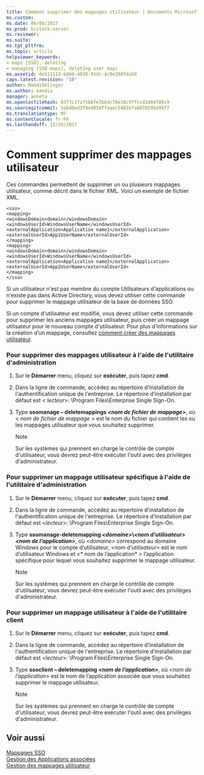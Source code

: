 ```yaml
---
title: Comment supprimer des mappages utilisateur | Documents Microsoft
ms.custom: 
ms.date: 06/08/2017
ms.prod: biztalk-server
ms.reviewer: 
ms.suite: 
ms.tgt_pltfrm: 
ms.topic: article
helpviewer_keywords:
- maps [SSO], deleting
- managing [SSO maps], deleting user maps
ms.assetid: de511113-b0b0-4920-91dc-4c9e380fda58
caps.latest.revision: "10"
author: MandiOhlinger
ms.author: mandia
manager: anneta
ms.openlocfilehash: 03f7c1fa75b6fe7bb4c78e18c97fccd1404f89c9
ms.sourcegitcommit: 5abd0ed3f9e4858ffaaec5481bfa8878595e95f7
ms.translationtype: MT
ms.contentlocale: fr-FR
ms.lasthandoff: 11/28/2017
---
```

# <a name="how-to-delete-user-mappings"></a>Comment supprimer des mappages utilisateur
Ces commandes permettent de supprimer un ou plusieurs mappages utilisateur, comme décrit dans le fichier XML. Voici un exemple de fichier XML.  
  
```  
<sso>  
<mapping>  
<windowsDomain>domain</windowsDomain>   
<windowsUserId>WindowsUserName</windowsUserId>   
<externalApplication>Application name1</externalApplication>   
<externalUserId>App1UserName</externalUserId>   
</mapping>  
<mapping>  
<windowsDomain>domain</windowsDomain>   
<windowsUserId>WindowsUserName</windowsUserId>   
<externalApplication>Application name2</externalApplication>   
<externalUserId>App2UserName</externalUserId>   
</mapping>  
</sso>  
```  
  
 Si un utilisateur n'est pas membre du compte Utilisateurs d'applications ou n'existe pas dans Active Directory, vous devez utiliser cette commande pour supprimer le mappage utilisateur de la base de données SSO.  
  
 Si un compte d'utilisateur est modifié, vous devez utiliser cette commande pour supprimer les anciens mappages utilisateur, puis créer un mappage utilisateur pour le nouveau compte d'utilisateur. Pour plus d’informations sur la création d’un mappage, consultez [comment créer des mappages utilisateur](../core/how-to-create-user-mappings.md).  
  
### <a name="to-delete-user-mappings-using-the-administration-utility"></a>Pour supprimer des mappages utilisateur à l'aide de l'utilitaire d'administration  
  
1.  Sur le **Démarrer** menu, cliquez sur **exécuter**, puis tapez **cmd**.  
  
2.  Dans la ligne de commande, accédez au répertoire d'installation de l'authentification unique de l'entreprise. Le répertoire d’installation par défaut est \< *lecteur*\>: \Program Files\Enterprise Single Sign-On.  
  
3.  Type **ssomanage – deletemappings  *\<nom de fichier de mappage\>***, où \< *nom de fichier de mappage* \> est le nom du fichier qui contient les ou les mappages utilisateur que vous souhaitez supprimer.  
  
    > [!NOTE]
    >  Sur les systèmes qui prennent en charge le contrôle de compte d'utilisateur, vous devrez peut-être exécuter l'outil avec des privilèges d'administrateur.  
  
### <a name="to-delete-a-specific-user-mapping-using-the-administration-utility"></a>Pour supprimer un mappage utilisateur spécifique à l'aide de l'utilitaire d'administration  
  
1.  Sur le **Démarrer** menu, cliquez sur **exécuter**, puis tapez **cmd**.  
  
2.  Dans la ligne de commande, accédez au répertoire d'installation de l'authentification unique de l'entreprise. Le répertoire d’installation par défaut est  *\<lecteur*\>: \Program Files\Enterprise Single Sign-On.  
  
3.  Type  **ssomanage-deletemapping  *\<domaine\>*\\*\<nom d’utilisateur\>*   *\<nom de l’application\>***, où  *\<domaine\>*  correspond au domaine Windows pour le compte d’utilisateur,  *\<nom d’utilisateur\>*  est le nom d’utilisateur Windows et \<* nom de l’application* \> l’application spécifique pour lequel vous souhaitez supprimer le mappage utilisateur.  
  
    > [!NOTE]
    >  Sur les systèmes qui prennent en charge le contrôle de compte d'utilisateur, vous devrez peut-être exécuter l'outil avec des privilèges d'administrateur.  
  
### <a name="to-delete-a-user-mapping-using-the-client-utility"></a>Pour supprimer un mappage utilisateur à l'aide de l'utilitaire client  
  
1.  Sur le **Démarrer** menu, cliquez sur **exécuter**, puis tapez **cmd**.  
  
2.  Dans la ligne de commande, accédez au répertoire d'installation de l'authentification unique de l'entreprise. Le répertoire d’installation par défaut est  *\<lecteur*\>: \Program Files\Enterprise Single Sign-On.  
  
3.  Type **ssoclient – deletemapping  *\<nom de l’application\>***, où  *\<nom de l’application\>*  est le nom de l’application associée que vous souhaitez supprimer le mappage utilisateur.  
  
    > [!NOTE]
    >  Sur les systèmes qui prennent en charge le contrôle de compte d'utilisateur, vous devrez peut-être exécuter l'outil avec des privilèges d'administrateur.  
  
## <a name="see-also"></a>Voir aussi  
 [Mappages SSO](../core/sso-mappings.md)   
 [Gestion des Applications associées](../core/managing-affiliate-applications.md)   
 [Gestion des mappages utilisateur](../core/managing-user-mappings.md)